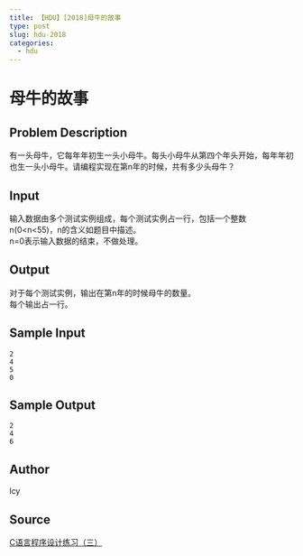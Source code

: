 ```yaml
---
title: 【HDU】[2018]母牛的故事
type: post
slug: hdu-2018
categories:
  - hdu
---
```


# 母牛的故事

## Problem Description

有一头母牛，它每年年初生一头小母牛。每头小母牛从第四个年头开始，每年年初也生一头小母牛。请编程实现在第n年的时候，共有多少头母牛？

## Input

输入数据由多个测试实例组成，每个测试实例占一行，包括一个整数n(0<n<55)，n的含义如题目中描述。  
n=0表示输入数据的结束，不做处理。

## Output

对于每个测试实例，输出在第n年的时候母牛的数量。  
每个输出占一行。

## Sample Input

```
2
4
5
0
```

## Sample Output

```
2
4
6

```

## Author

lcy

## Source

[C语言程序设计练习（三）](https://acm.hdu.edu.cn//search.php?field=problem&key=C%D3%EF%D1%D4%B3%CC%D0%F2%C9%E8%BC%C6%C1%B7%CF%B0%A3%A8%C8%FD%A3%A9&source=1&searchmode=source)
